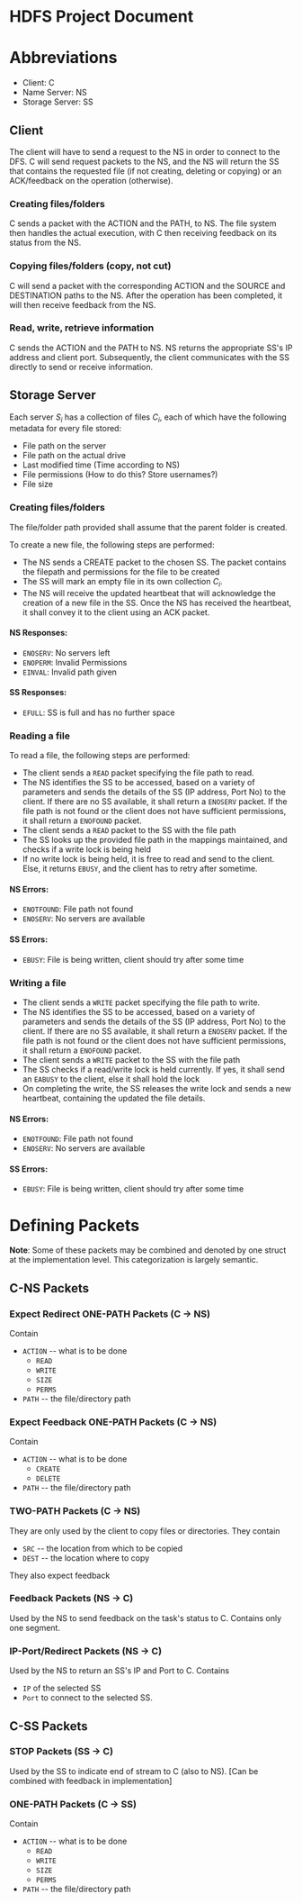 # HDFS Project Document

# Abbreviations
- Client: C
- Name Server: NS
- Storage Server: SS

## Client
The client will have to send a request to the NS in order to connect to the DFS. C will send request packets to the NS, and the NS will return the SS that contains the requested file (if not creating, deleting or copying) or an ACK/feedback on the operation (otherwise).

### Creating files/folders
C sends a packet with the ACTION and the PATH, to NS. The file system then handles the actual execution, with C then receiving feedback on its status from the NS.

### Copying files/folders (copy, not cut)
C will send a packet with the corresponding ACTION and the SOURCE and DESTINATION paths to the NS. After the operation has been completed, it will then receive feedback from the NS.

### Read, write, retrieve information
C sends the ACTION and the PATH to NS. NS returns the appropriate SS's IP address and client port. Subsequently, the client communicates with the SS directly to send or receive information.

## Storage Server
Each server $S_i$ has a collection of files $C_i$, each of which have the following metadata for every file stored:
- File path on the server
- File path on the actual drive
- Last modified time (Time according to NS)
- File permissions (How to do this? Store usernames?)
- File size

### Creating files/folders
The file/folder path provided shall assume that the parent folder is created. 

To create a new file, the following steps are performed:
- The NS sends a CREATE packet to the chosen SS. The packet contains the filepath and permissions for the file to be created
- The SS will mark an empty file in its own collection $C_i$. 
- The NS will receive the updated heartbeat that will acknowledge the creation of a new file in the SS. Once the NS has received the heartbeat, it shall convey it to the client using an ACK packet.

#### NS Responses:
- ``ENOSERV``: No servers left
- ``ENOPERM``: Invalid Permissions
- ``EINVAL``: Invalid path given

#### SS Responses:
- ``EFULL``: SS is full and has no further space

### Reading a file
To read a file, the following steps are performed:
- The client sends a ``READ`` packet specifying the file path to read.
- The NS identifies the SS to be accessed, based on a variety of parameters and sends the details of the SS (IP address, Port No) to the client. If there are no SS available, it shall return a ``ENOSERV`` packet. If the file path is not found or the client does not have sufficient permissions, it shall return a ``ENOFOUND`` packet.
- The client sends a ``READ`` packet to the SS with the file path
- The SS looks up the provided file path in the mappings maintained, and checks if a write lock is being held
- If no write lock is being held, it is free to read and send to the client. Else, it returns ``EBUSY``, and the client has to retry after sometime.

#### NS Errors:
- ``ENOTFOUND``: File path not found
- ``ENOSERV``: No servers are available

#### SS Errors:
- ``EBUSY``: File is being written, client should try after some time

### Writing a file
- The client sends a ``WRITE`` packet specifying the file path to write.
- The NS identifies the SS to be accessed, based on a variety of parameters and sends the details of the SS (IP address, Port No) to the client. If there are no SS available, it shall return a ``ENOSERV`` packet. If the file path is not found or the client does not have sufficient permissions, it shall return a ``ENOFOUND`` packet.
- The client sends a ``WRITE`` packet to the SS with the file path
- The SS checks if a read/write lock is held currently. If yes, it shall send an ``EABUSY`` to the client, else it shall hold the lock
- On completing the write, the SS releases the write lock and sends a new heartbeat, containing the updated the file details.

#### NS Errors:
- ``ENOTFOUND``: File path not found
- ``ENOSERV``: No servers are available

#### SS Errors:
- ``EBUSY``: File is being written, client should try after some time

# Defining Packets
**Note**: Some of these packets may be combined and denoted by one struct at the implementation level. This categorization is largely semantic.

## C-NS Packets
 
### Expect Redirect ONE-PATH Packets (C &rarr; NS)
Contain
- `ACTION` -- what is to be done
    - `READ`
    - `WRITE`
    - `SIZE`
    - `PERMS`
- `PATH` -- the file/directory path

### Expect Feedback ONE-PATH Packets (C &rarr; NS)
Contain
- `ACTION` -- what is to be done
    - `CREATE`
    - `DELETE`
- `PATH` -- the file/directory path

### TWO-PATH Packets (C &rarr; NS)
They are only used by the client to copy files or directories. They contain
- `SRC` -- the location from which to be copied
- `DEST` -- the location where to copy

They also expect feedback

### Feedback Packets (NS &rarr; C)
Used by the NS to send feedback on the task's status to C. Contains only one segment.

### IP-Port/Redirect Packets (NS &rarr; C)
Used by the NS to return an SS's IP and Port to C. Contains
- `IP` of the selected SS
- `Port` to connect to the selected SS.

## C-SS Packets

### STOP Packets (SS &rarr; C)
Used by the SS to indicate end of stream to C (also to NS). [Can be combined with feedback in implementation]

### ONE-PATH Packets (C &rarr; SS)
Contain
- `ACTION` -- what is to be done
    - `READ`
    - `WRITE`
    - `SIZE`
    - `PERMS`
- `PATH` -- the file/directory path